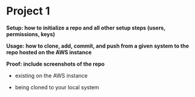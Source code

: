 # Project 1

**Setup: how to initialize a repo and all other setup steps (users, permissions, keys)**

**Usage: how to clone, add, commit, and push from a given system to the repo hosted on the AWS instance**

**Proof: include screenshots of the repo**

- existing on the AWS instance

- being cloned to your local system
